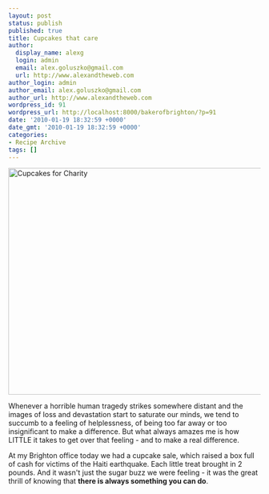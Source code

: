 ```yaml
---
layout: post
status: publish
published: true
title: Cupcakes that care
author:
  display_name: alexg
  login: admin
  email: alex.goluszko@gmail.com
  url: http://www.alexandtheweb.com
author_login: admin
author_email: alex.goluszko@gmail.com
author_url: http://www.alexandtheweb.com
wordpress_id: 91
wordpress_url: http://localhost:8000/bakerofbrighton/?p=91
date: '2010-01-19 18:32:59 +0000'
date_gmt: '2010-01-19 18:32:59 +0000'
categories:
- Recipe Archive
tags: []
---
```

<p><a href="http://localhost:8000/bakerofbrighton/wp-content/uploads/2010/01/4288652576_e626e65f1a_b.jpg"><img src="http://localhost:8000/bakerofbrighton/wp-content/uploads/2010/01/4288652576_e626e65f1a_b-620x453.jpg" alt="Cupcakes for Charity" title="Cupcakes for Charity" width="620" height="453" class="alignnone size-medium wp-image-118" /></a></p>
<p>Whenever a horrible human tragedy strikes somewhere distant and the images of loss and devastation start to saturate our minds, we tend to succumb to a feeling of helplessness, of being too far away or too insignificant to make a difference. But what always amazes me is how LITTLE it takes to get over that feeling - and to make a real difference.</p>
<p>At my Brighton office today we had a cupcake sale, which raised a box full of cash for victims of the Haiti earthquake. Each little treat brought in 2 pounds. And it wasn't just the sugar buzz we were feeling - it was the great thrill of knowing that <strong>there is always something you can do</strong>.</p>
